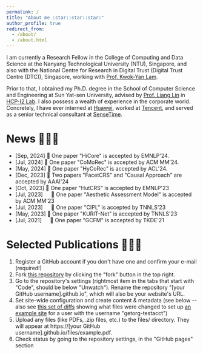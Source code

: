 ```yaml
---
permalink: /
title: "About me :star::star::star:"
author_profile: true
redirect_from: 
  - /about/
  - /about.html
---
```


I am currently a Research Fellow in the College of Computing and Data Science at the Nanyang Technological University (NTU), Singapore, and also with the National Centre for Research in Digital Trust (Digital Trust Centre (DTC)), Singapore, working with [Prof. Kwok-Yan Lam](https://personal.ntu.edu.sg/kwokyan.lam/). 

Prior to that, I obtained my Ph.D. degree in the School of Computer Science and Engineering at Sun Yat-sen University, advised by [Prof. Liang Lin](http://www.linliang.net/) in [HCP-I2 Lab](https://www.sysu-hcp.net/home/). I also possess a wealth of experience in the corporate world. Concretely, I have ever interned at [Huawei](https://www.huawei.com/cn/?ic_medium=direct&ic_source=surlent), worked at [Tencent](https://www.tencent.com/en-us/), and served as a senior technical consultant at [SenseTime](https://www.sensetime.com/en).


News :rocket::rocket::rocket:
======
* [Sep, 2024] :sunflower: One paper "HiCore" is accepted by EMNLP'24. 
* [Jul, 2024] :sunflower: One paper "CoMoRec" is accepted by ACM MM'24. 
* [May, 2024] :sunflower: One paper "HyCoRec" is accepted by ACL'24.
* [Dec, 2023] :sunflower: Two papers "FacetCRS" and "Causal Approach" are accepted by AAAI'24
* [Oct, 2023] :sunflower: One paper "HutCRS" is accepted by EMNLP'23
* [Jul, 2023] &emsp; :sunflower: One paper "Aesthetic Assessment Model" is accepted by ACM MM'23
* [Jul, 2023] &emsp; :sunflower: One paper "CIPL" is accepted by TNNLS'23
* [May, 2023] :sunflower: One paper "KURIT-Net" is accepted by TNNLS'23
* [Jul, 2021] &emsp; :sunflower: One paper "GCFM" is accepted by TKDE'21


Selected Publications :rocket::rocket::rocket:
======
1. Register a GitHub account if you don't have one and confirm your e-mail (required!)
1. Fork [this repository](https://github.com/academicpages/academicpages.github.io) by clicking the "fork" button in the top right. 
1. Go to the repository's settings (rightmost item in the tabs that start with "Code", should be below "Unwatch"). Rename the repository "[your GitHub username].github.io", which will also be your website's URL.
1. Set site-wide configuration and create content & metadata (see below -- also see [this set of diffs](http://archive.is/3TPas) showing what files were changed to set up [an example site](https://getorg-testacct.github.io) for a user with the username "getorg-testacct")
1. Upload any files (like PDFs, .zip files, etc.) to the files/ directory. They will appear at https://[your GitHub username].github.io/files/example.pdf.  
1. Check status by going to the repository settings, in the "GitHub pages" section
